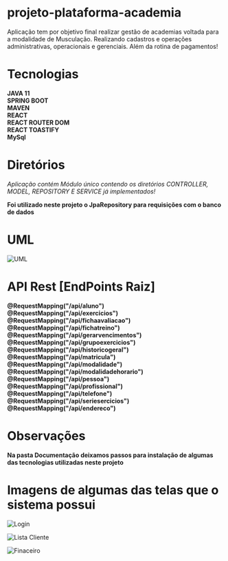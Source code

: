# projeto-plataforma-academia  
  
  
Aplicação tem por objetivo final realizar gestão de academias voltada para a modalidade de Musculação. Realizando cadastros e operações administrativas, operacionais e gerenciais. Além da rotina de pagamentos!  

# Tecnologias  

**JAVA 11**  
**SPRING BOOT**  
**MAVEN**  
**REACT**  
**REACT ROUTER DOM**  
**REACT TOASTIFY**  
**MySql** 

 
# Diretórios  
  
*Aplicação contém Módulo único contendo os diretórios CONTROLLER, MODEL, REPOSITORY E SERVICE já implementados!* 
 
**Foi utilizado neste projeto o JpaRepository para requisições com o banco de dados**  

# UML  

![UML](projeto-plataforma-academia-UML)
 
 
# API Rest [EndPoints Raiz]  
  
**@RequestMapping("/api/aluno")**  
**@RequestMapping("/api/exercicios")**  
**@RequestMapping("/api/fichaavaliacao")**  
**@RequestMapping("/api/fichatreino")**  
**@RequestMapping("/api/gerarvencimentos")**  
**@RequestMapping("/api/grupoexercicios")**  
**@RequestMapping("/api/historicogeral")**  
**@RequestMapping("/api/matricula")**  
**@RequestMapping("/api/modalidade")**  
**@RequestMapping("/api/modalidadehorario")**  
**@RequestMapping("/api/pessoa")**  
**@RequestMapping("/api/profissional")**  
**@RequestMapping("/api/telefone")**  
**@RequestMapping("/api/seriesercicios")**  
**@RequestMapping("/api/endereco")**
 
 
 
# Observações  
  
**Na pasta Documentação deixamos passos para instalação de algumas das tecnologias utilizadas neste projeto**
 
  
 
# Imagens de algumas das telas que o sistema possui
  
  
![Login](projeto-plataforma-academia\Documentação\telas\img.png)
  
  
![Lista Cliente](projeto-plataforma-academia\Documentação\telas\img_1.png)
  
  
![Finaceiro](projeto-plataforma-academia\Documentação\telas)
